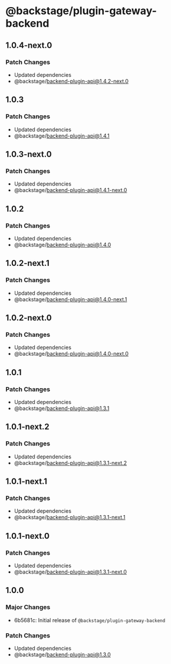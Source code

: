 # @backstage/plugin-gateway-backend

## 1.0.4-next.0

### Patch Changes

- Updated dependencies
 - @backstage/backend-plugin-api@1.4.2-next.0

## 1.0.3

### Patch Changes

- Updated dependencies
 - @backstage/backend-plugin-api@1.4.1

## 1.0.3-next.0

### Patch Changes

- Updated dependencies
 - @backstage/backend-plugin-api@1.4.1-next.0

## 1.0.2

### Patch Changes

- Updated dependencies
 - @backstage/backend-plugin-api@1.4.0

## 1.0.2-next.1

### Patch Changes

- Updated dependencies
 - @backstage/backend-plugin-api@1.4.0-next.1

## 1.0.2-next.0

### Patch Changes

- Updated dependencies
 - @backstage/backend-plugin-api@1.4.0-next.0

## 1.0.1

### Patch Changes

- Updated dependencies
 - @backstage/backend-plugin-api@1.3.1

## 1.0.1-next.2

### Patch Changes

- Updated dependencies
 - @backstage/backend-plugin-api@1.3.1-next.2

## 1.0.1-next.1

### Patch Changes

- Updated dependencies
 - @backstage/backend-plugin-api@1.3.1-next.1

## 1.0.1-next.0

### Patch Changes

- Updated dependencies
 - @backstage/backend-plugin-api@1.3.1-next.0

## 1.0.0

### Major Changes

- 6b5681c: Initial release of `@backstage/plugin-gateway-backend`

### Patch Changes

- Updated dependencies
 - @backstage/backend-plugin-api@1.3.0
